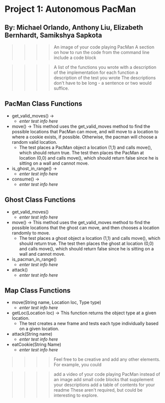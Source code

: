 # Project 1: Autonomous PacMan

## By: Michael Orlando, Anthony Liu, Elizabeth Bernhardt, Samikshya Sapkota

>>>>An image of your code playing PacMan
>>>>A section on how to run the code from the command line
>>>>include a code block



>>>>A list of the functions you wrote with
>>>>a description of the implementation for each function
>>>>a description of the test you wrote
>>>>The descriptions don't have to be long - a sentence or two would suffice.

## PacMan Class Functions

* get_valid_moves() -> 
  - *enter test info here*
* move() -> This method uses the get_valid_moves method to find the possible locations that PacMan can move, and will move to a location to where a cookie exists, if possible. Otherwise, the pacman will choose a random valid location.
  - The test places a PacMan object a location (1,1) and calls move(), which should return true. The test then places the PacMan at location (0,0) and calls move(), which should return false since he is sitting on a wall and cannot move.
* is_ghost_in_range() -> 
  - *enter test info here*
* consume() ->
  - *enter test info here*

## Ghost Class Functions

* get_valid_moves()
  - *enter test info here*
* move() -> This method uses the get_valid_moves method to find the possible locations that the ghost can move, and then chooses a location randomly to move.
  - The test places a ghost object a location (1,1) and calls move(), which should return true. The test then places the ghost at location (0,0) and calls move(), which should return false since he is sitting on a wall and cannot move.
* is_pacman_in_range()
  - *enter test info here*
* attack()
  - *enter test info here*

## Map Class Functions

* move(String name, Location loc, Type type)
  - *enter test info here*
* getLoc(Location loc) -> This function returns the object type at a given location.
  - The test creates a new frame and tests each type individually based on a given location.
* attack(String name)
  - *enter test info here*
* eatCookie(String Name)
  - *enter test info here*


>>>>Feel free to be creative and add any other elements. For example, you could

>>>>add a video of your code playing PacMan instead of an image
>>>>add small code blocks that supplement your descriptions
>>>>add a table of contents for your readme
>>>>These aren't required, but could be interesting to explore.
